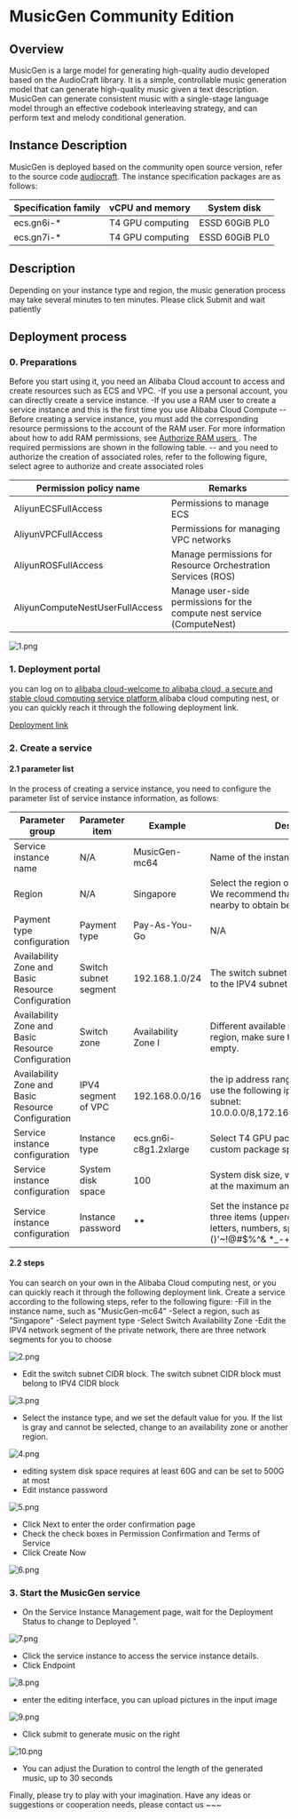 <h1>MusicGen Community Edition </h1>

<h2> Overview </h2>

<p>MusicGen is a large model for generating high-quality audio developed based on the AudioCraft library. It is a simple, controllable music generation model that can generate high-quality music given a text description. MusicGen can generate consistent music with a single-stage language model through an effective codebook interleaving strategy, and can perform text and melody conditional generation. </p>

<h2> Instance Description </h2>

<p>MusicGen is deployed based on the community open source version, refer to the source code <a href = "https://github.com/facebookresearch/audiocraft">audiocraft</a>. The instance specification packages are as follows:</p>

<table>
<thead>
<tr>
<th> Specification family </th>
<th>vCPU and memory </th>
<th> System disk </th>
</tr>
</thead>
<tbody>
<tr>
<td>ecs.gn6i-*</td>
<td>T4 GPU computing </td>
<td>ESSD 60GiB PL0</td>
</tr>
<tr>
<td>ecs.gn7i-*</td>
<td>T4 GPU computing </td>
<td>ESSD 60GiB PL0</td>
</tr>
</tbody>
</table>

<h2> Description </h2>

<p> Depending on your instance type and region, the music generation process may take several minutes to ten minutes. Please click Submit and wait patiently </p>

<h2> Deployment process </h2>

<h3>0. Preparations </h3>

<p> Before you start using it, you need an Alibaba Cloud account to access and create resources such as ECS and VPC.
-If you use a personal account, you can directly create a service instance.
-If you use a RAM user to create a service instance and this is the first time you use Alibaba Cloud Compute
-- Before creating a service instance, you must add the corresponding resource permissions to the account of the RAM user. For more information about how to add RAM permissions, see <a href = "https://help.aliyun.com/zh/ram/getting-started/grant-permissions-to-a-ram-user"> Authorize RAM users </a>. The required permissions are shown in the following table.
-- and you need to authorize the creation of associated roles, refer to the following figure, select agree to authorize and create associated roles </p>

<table>
<thead>
<tr>
<th> Permission policy name </th>
<th> Remarks </th>
</tr>
</thead>
<tbody>
<tr>
<td>AliyunECSFullAccess</td>
<td> Permissions to manage ECS </td>
</tr>
<tr>
<td>AliyunVPCFullAccess</td>
<td> Permissions for managing VPC networks </td>
</tr>
<tr>
<td>AliyunROSFullAccess</td>
<td> Manage permissions for Resource Orchestration Services (ROS) </td>
</tr>
<tr>
<td>AliyunComputeNestUserFullAccess</td>
<td> Manage user-side permissions for the compute nest service (ComputeNest) </td>
</tr>
</tbody>
</table>

<p><img src="1.png" alt="1.png" /></p>

<h3>1. Deployment portal </h3>

<p> you can log on to <a href = "https://computenest.console.aliyun.com/user/cn-hangzhou/recommendService"> alibaba cloud-welcome to alibaba cloud, a secure and stable cloud computing service platform </a> alibaba cloud computing nest, or you can quickly reach it through the following deployment link. </p>

<p><a href = "https://computenest.console.aliyun.com/user/cn-hangzhou/serviceInstanceCreate?ServiceId=service-e56ef773412e412a9300"> Deployment link </a></p>

<h3>2. Create a service </h3>

<h4>2.1 parameter list </h4>

<p> In the process of creating a service instance, you need to configure the parameter list of service instance information, as follows:</p>

<table>
<thead>
<tr>
<th> Parameter group </th>
<th> Parameter item </th>
<th> Example </th>
<th> Description </th>
</tr>
</thead>
<tbody>
<tr>
<td> Service instance name </td>
<td>N/A</td>
<td>MusicGen-mc64</td>
<td> Name of the instance </td>
</tr>
<tr>
<td> Region </td>
<td>N/A</td>
<td> Singapore </td>
<td> Select the region of the service instance. We recommend that you select the region nearby to obtain better network latency. </td>
</tr>
<tr>
<td> Payment type configuration </td>
<td> Payment type </td>
<td> Pay-As-You-Go </td>
<td>N/A</td>
</tr>
<tr>
<td> Availability Zone and Basic Resource Configuration </td>
<td> Switch subnet segment </td>
<td>192.168.1.0/24</td>
<td> The switch subnet segment must belong to the IPV4 subnet segment of the VPC. </td>
</tr>
<tr>
<td> Availability Zone and Basic Resource Configuration </td>
<td> Switch zone </td>
<td> Availability Zone I</td>
<td> Different available regions under the region, make sure that the instance is not empty. </td>
</tr>
<tr>
<td> Availability Zone and Basic Resource Configuration </td>
<td> IPV4 segment of VPC </td>
<td>192.168.0.0/16</td>
<td> the ip address range of the VPC. you can use the following ip address range or its subnet: 10.0.0.0/8,172.16.0.0/12,192.168.0.0/16</td>
</tr>
<tr>
<td> Service instance configuration </td>
<td> Instance type </td>
<td>ecs.gn6i-c8g1.2xlarge</td>
<td> Select T4 GPU package specifications or custom package specifications </td>
</tr>
<tr>
<td> Service instance configuration </td>
<td> System disk space </td>
<td>100</td>
<td> System disk size, which can be set to 500 at the maximum and 60 at the minimum. </td>
</tr>
<tr>
<td> Service instance configuration </td>
<td> Instance password </td>
<td><strong>**</strong></td>
<td> Set the instance password. It must contain three items (uppercase letters, lowercase letters, numbers, special symbols in ()'~!@#$%^& *_-+ ={}[]:;' <>,.?/). </td>
</tr>
</tbody>
</table>

<h4>2.2 steps </h4>

<p> You can search on your own in the Alibaba Cloud computing nest, or you can quickly reach it through the following deployment link.
Create a service according to the following steps, refer to the following figure:
-Fill in the instance name, such as "MusicGen-mc64"
-Select a region, such as "Singapore"
-Select payment type
-Select Switch Availability Zone
-Edit the IPV4 network segment of the private network, there are three network segments for you to choose </p>

<p><img src="2.png" alt="2.png" /></p>

<ul>
<li> Edit the switch subnet CIDR block. The switch subnet CIDR block must belong to IPV4 CIDR block </li>
</ul>

<p><img src="3.png" alt="3.png" /></p>

<ul>
<li> Select the instance type, and we set the default value for you. If the list is gray and cannot be selected, change to an availability zone or another region. </li>
</ul>

<p><img src="4.png" alt="4.png" /></p>

<ul>
<li> editing system disk space requires at least 60G and can be set to 500G at most </li>
<li> Edit instance password </li>
</ul>

<p><img src="5.png" alt="5.png" /></p>

<ul>
<li> Click Next to enter the order confirmation page </li>
<li> Check the check boxes in Permission Confirmation and Terms of Service </li>
<li> Click Create Now </li>
</ul>

<p><img src="6.png" alt="6.png" /></p>

<h3>3. Start the MusicGen service </h3>

<ul>
<li> On the Service Instance Management page, wait for the Deployment Status to change to Deployed ". </li>
</ul>

<p><img src="7.png" alt="7.png" /></p>

<ul>
<li> Click the service instance to access the service instance details. </li>
<li> Click Endpoint</li>
</ul>

<p><img src="8.png" alt="8.png" /></p>

<ul>
<li> enter the editing interface, you can upload pictures in the input image </li>
</ul>

<p><img src="9.png" alt="9.png" /></p>

<ul>
<li> Click submit to generate music on the right </li>
</ul>

<p><img src="10.png" alt="10.png" /></p>

<ul>
<li> You can adjust the Duration to control the length of the generated music, up to 30 seconds </li>
</ul>

<p> Finally, please try to play with your imagination. Have any ideas or suggestions or cooperation needs, please contact us ~~~</p>
